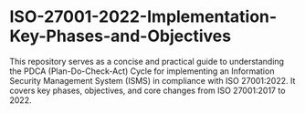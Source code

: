 # ISO-27001-2022-Implementation-Key-Phases-and-Objectives
This repository serves as a concise and practical guide to understanding the PDCA (Plan-Do-Check-Act) Cycle for implementing an Information Security Management System (ISMS) in compliance with ISO 27001:2022. It covers key phases, objectives, and core changes from ISO 27001:2017 to 2022.
